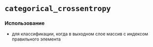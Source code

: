 # `categorical_crossentropy`

### Использование
* для классификации, когда в выходном слое массив с индексом правильного элемента  